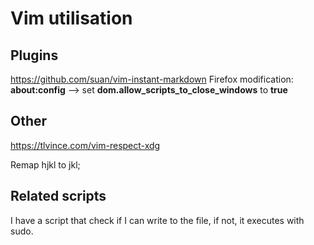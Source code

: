 # Vim utilisation

## Plugins
  https://github.com/suan/vim-instant-markdown
  Firefox modification: **about:config** --> set **dom.allow_scripts_to_close_windows** to **true**

## Other

https://tlvince.com/vim-respect-xdg

Remap hjkl to jkl;


## Related scripts
I have a script that check if I can write to the file, if not, it executes with sudo.
